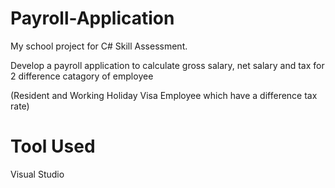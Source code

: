 # Payroll-Application

My school project for C# Skill Assessment. 

Develop a payroll application to calculate gross salary, net salary and tax for 2 difference catagory of employee 

(Resident and Working Holiday Visa Employee which have a difference tax rate)

# Tool Used
Visual Studio 

